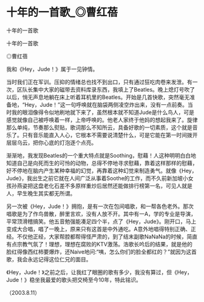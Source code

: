 # 十年的一首歌_◎曹红蓓

十年的一首歌

十年的一首歌

◎曹红蓓

我和《Hey，Jude！》属于一见钟情。

当时我们正在军训。压抑的情绪总也找不到出口，只有通过狂吃肉卷来发泄。有一次，区队长集中大家的磁带去资料库录东西，我填上了Beatles。晚上熄灯号吹了以后，悄无声息地躺在床上听着耳机里的Beatles。开始是几首快歌，突然毫无准备地，“Hey，Jude！”这一句呼唤就在脑袋两侧凌空炸出来，没有一点前奏。当时我的眼泪像得令似地刷地就下来了，虽然根本就不知道Jude是什么鸟人，可是感觉就像自己被呼唤着一样，上帝呼唤的。他老人家终于他妈的想起我来了。旋律那么单纯，节奏那么熨贴，歌词那么不知所云，具备好歌的一切素质，这个就是音乐了。只有音乐能直入人心，它根本不需要说清楚什么，可是它能在第一时间拨开层层乌云，把你心底的灯泡逐个点亮。

渐渐地，我发现Beatles的一个重大特点就是Soothing，慰藉！人这种明明白白地知道自己是向死而生的可怜的动物，总得不停地寻求慰藉，靠着这样那样的慰藉，好不停地在脑内产生某种幸福的幻觉，再靠着这种幻觉来制造勇气。就像《Hey，Jude》，我出生之前它就在人间广泛从事着Soothe的工作，而不久前新加坡小女孩孙燕姿把这盘老化石差不多原样重炒后居然还能做排行榜第一名，可见人就是人，早生晚生其实都无所谓。

另一次被《Hey，Jude！》拥抱，是有一次在包间唱歌，和一帮各色老外。那次唱歌是为了作鸟兽散，醉里言欢，没有人放不开。其中有一A，学的专业是导演，平常顶滑稽搞笑。他五音勉强能凑足四个半，点了《Hey，Jude》。刚开口，马上变成大合唱，唱了一晚上，原来只有这首是中外通吃。A意外地唱得特别正确、正经。不仅他正经，大家帮腔都帮得怪严肃的，到了结末副歌NaNaNa的时候，简直有点宗教气氛了！理想，理想在腐败的KTV激荡。浩歌长吟后的结果，就是他的脸红得像西红柿要爆炸，还Naive地问:“咦，怎么你们的脸全都红的？”就因为这首歌，我会永远记得这位仁兄的面目。

《Hey，Jude！》之前之后，让我红了眼圈的歌有多少，我没有算过，但《Hey，Jude！》稳坐我最爱的歌头把交椅至今10年，特此铭识。

（2003.8.11）